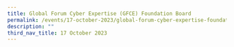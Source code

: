 ```yaml
---
title: Global Forum Cyber Expertise (GFCE) Foundation Board
permalink: /events/17-october-2023/global-forum-cyber-expertise-foundation-board/
description: ""
third_nav_title: 17 October 2023
---
```

